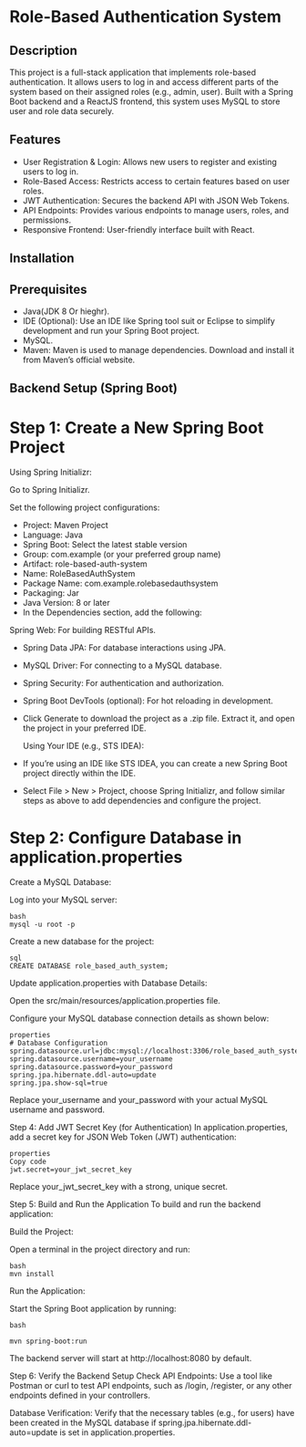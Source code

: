 # Role-Based Authentication System
## Description
This project is a full-stack application that implements role-based authentication. It allows users to log in and access different parts of the system based on their assigned roles (e.g., admin, user). Built with a Spring Boot backend and a ReactJS frontend, this system uses MySQL to store user and role data securely.
## Features
-  User Registration & Login: Allows new users to register and existing users to log in.
-  Role-Based Access: Restricts access to certain features based on user roles.
-  JWT Authentication: Secures the backend API with JSON Web Tokens.
-  API Endpoints: Provides various endpoints to manage users, roles, and permissions.
-  Responsive Frontend: User-friendly interface built with React.
## Installation
## Prerequisites
- Java(JDK 8 Or hieghr).
- IDE (Optional): Use an IDE like Spring tool suit or Eclipse to simplify development and run your Spring Boot project.
- MySQL.
- Maven: Maven is used to manage dependencies. Download and install it from Maven’s official website.
## Backend Setup (Spring Boot)

# Step 1: Create a New Spring Boot Project
Using Spring Initializr:

Go to Spring Initializr.

Set the following project configurations:

- Project: Maven Project
- Language: Java
- Spring Boot: Select the latest stable version
- Group: com.example (or your preferred group name)
- Artifact: role-based-auth-system
- Name: RoleBasedAuthSystem
- Package Name: com.example.rolebasedauthsystem
- Packaging: Jar
- Java Version: 8 or later
- In the Dependencies section, add the following:

Spring Web: For building RESTful APIs.
- Spring Data JPA: For database interactions using JPA.
- MySQL Driver: For connecting to a MySQL database.
- Spring Security: For authentication and authorization.
- Spring Boot DevTools (optional): For hot reloading in development.
- Click Generate to download the project as a .zip file. Extract it, and open the project in your preferred IDE.

  Using Your IDE (e.g., STS IDEA):

- If you’re using an IDE like STS IDEA, you can create a new Spring Boot project directly within the IDE.
- Select File > New > Project, choose Spring Initializr, and follow similar steps as above to add dependencies and configure the project.
  
# Step 2: Configure Database in application.properties
Create a MySQL Database:

Log into your MySQL server:
```
bash
mysql -u root -p
```
Create a new database for the project:
```
sql
CREATE DATABASE role_based_auth_system;
```
Update application.properties with Database Details:

Open the src/main/resources/application.properties file.

Configure your MySQL database connection details as shown below:
```
properties
# Database Configuration
spring.datasource.url=jdbc:mysql://localhost:3306/role_based_auth_system
spring.datasource.username=your_username
spring.datasource.password=your_password
spring.jpa.hibernate.ddl-auto=update
spring.jpa.show-sql=true

```
Replace your_username and your_password with your actual MySQL username and password.

Step 4: Add JWT Secret Key (for Authentication)
In application.properties, add a secret key for JSON Web Token (JWT) authentication:

```
properties
Copy code
jwt.secret=your_jwt_secret_key
 ```
Replace your_jwt_secret_key with a strong, unique secret.

Step 5: Build and Run the Application
To build and run the backend application:

Build the Project:

Open a terminal in the project directory and run:
```
bash
mvn install
```
Run the Application:

Start the Spring Boot application by running:
 ```
bash

mvn spring-boot:run

```
The backend server will start at http://localhost:8080 by default.

Step 6: Verify the Backend Setup
Check API Endpoints: Use a tool like Postman or curl to test API endpoints, such as /login, /register, or any other endpoints defined in your controllers.

Database Verification: Verify that the necessary tables (e.g., for users) have been created in the MySQL database if spring.jpa.hibernate.ddl-auto=update is set in application.properties.
















  






